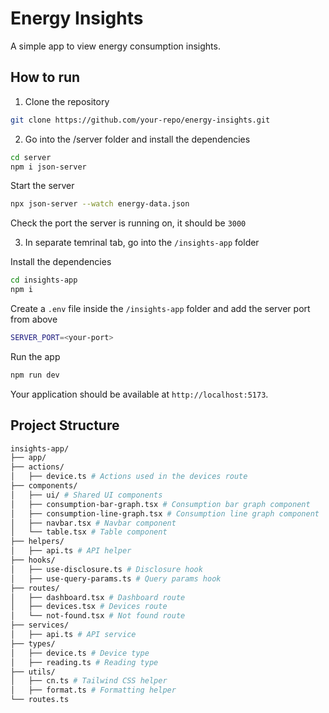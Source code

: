 # Energy Insights

A simple app to view energy consumption insights.

## How to run

1. Clone the repository

```bash
git clone https://github.com/your-repo/energy-insights.git
```

2. Go into the /server folder and install the dependencies

```bash
cd server
npm i json-server
```

Start the server

```bash
npx json-server --watch energy-data.json
```

Check the port the server is running on, it should be `3000`

3. In separate temrinal tab, go into the `/insights-app` folder

Install the dependencies

```bash
cd insights-app
npm i
```

Create a `.env` file inside the `/insights-app` folder and add the server port from above

```bash
SERVER_PORT=<your-port>
```

Run the app

```bash
npm run dev
```

Your application should be available at `http://localhost:5173`.

## Project Structure

```bash
insights-app/
├── app/
├── actions/
│   ├── device.ts # Actions used in the devices route
├── components/
│   ├── ui/ # Shared UI components
│   ├── consumption-bar-graph.tsx # Consumption bar graph component
│   ├── consumption-line-graph.tsx # Consumption line graph component
│   ├── navbar.tsx # Navbar component
│   └── table.tsx # Table component
├── helpers/
│   ├── api.ts # API helper
├── hooks/
│   ├── use-disclosure.ts # Disclosure hook
│   ├── use-query-params.ts # Query params hook
├── routes/
│   ├── dashboard.tsx # Dashboard route
│   ├── devices.tsx # Devices route
│   └── not-found.tsx # Not found route
├── services/
│   ├── api.ts # API service
├── types/
│   ├── device.ts # Device type
│   ├── reading.ts # Reading type
├── utils/
│   ├── cn.ts # Tailwind CSS helper
│   ├── format.ts # Formatting helper
└── routes.ts
```
